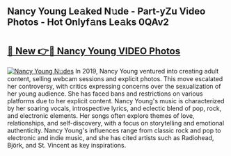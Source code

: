 ## Nancy Young Le𝚊ked N𝚞de - Part-yZu Video Photos - Hot Onlyf𝚊ns Le𝚊ks 0QAv2

# <h2><a href="http://ac4540.deff.icu/?id=Nancy+Young">🔗 New 👉🔴 Nancy Young VIDEO Photos</a></h2>

[![Nancy Young N𝚞des](https://i.imgur.com/rIISA9y.gif)](http://ac4540.deff.icu/?id=Nancy+Young)
In 2019, Nancy Young ventured into creating adult content, selling webcam sessions and explicit photos. This move escalated her controversy, with critics expressing concerns over the sexualization of her young audience. She has faced bans and restrictions on various platforms due to her explicit content. Nancy Young's music is characterized by her soaring vocals, introspective lyrics, and eclectic blend of pop, rock, and electronic elements. Her songs often explore themes of love, relationships, and self-discovery, with a focus on storytelling and emotional authenticity. Nancy Young's influences range from classic rock and pop to electronic and indie music, and she has cited artists such as Radiohead, Björk, and St. Vincent as key inspirations.
